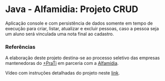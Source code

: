 # Java - Alfamidia: Projeto CRUD

Aplicação console e com persistência de dados somente em tempo de execução para criar, listar, atualizar e excluir pessoas, caso a pessoa seja um aluno será vinculada uma nota final ao cadastro.

### Referências

A elaboração deste projeto destina-se ao processo seletivo das empresas mantenedoras do [+PraTi](https://www.maisprati.com.br/) em parceria com a [Alfamídia](http://alfamidia.com.br/).

Vídeo com instruções detalhadas do projeto neste [link](https://www.youtube.com/watch?v=rO0_AzcFPxg&list=WL&index=1).
